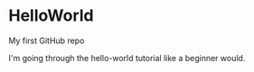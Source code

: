 # HelloWorld
My first GitHub repo

I'm going through the hello-world tutorial like a beginner would.

